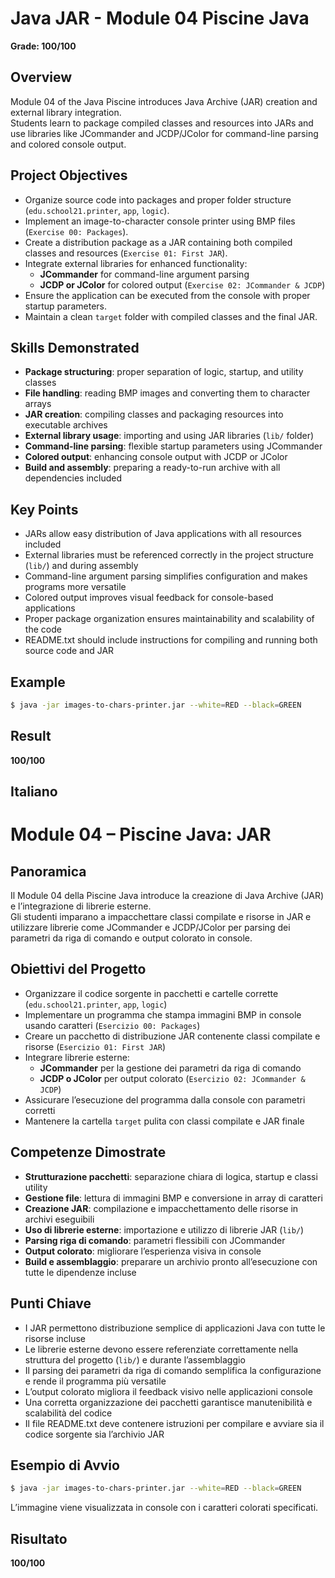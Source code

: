 # Java JAR - Module 04 Piscine Java
**Grade: 100/100**

## Overview
Module 04 of the Java Piscine introduces Java Archive (JAR) creation and external library integration.  
Students learn to package compiled classes and resources into JARs and use libraries like JCommander and JCDP/JColor for command-line parsing and colored console output.

## Project Objectives
- Organize source code into packages and proper folder structure (`edu.school21.printer`, `app`, `logic`).  
- Implement an image-to-character console printer using BMP files (`Exercise 00: Packages`).  
- Create a distribution package as a JAR containing both compiled classes and resources (`Exercise 01: First JAR`).  
- Integrate external libraries for enhanced functionality:
  - **JCommander** for command-line argument parsing  
  - **JCDP or JColor** for colored output (`Exercise 02: JCommander & JCDP`)  
- Ensure the application can be executed from the console with proper startup parameters.  
- Maintain a clean `target` folder with compiled classes and the final JAR.

## Skills Demonstrated
- **Package structuring**: proper separation of logic, startup, and utility classes  
- **File handling**: reading BMP images and converting them to character arrays  
- **JAR creation**: compiling classes and packaging resources into executable archives  
- **External library usage**: importing and using JAR libraries (`lib/` folder)  
- **Command-line parsing**: flexible startup parameters using JCommander  
- **Colored output**: enhancing console output with JCDP or JColor  
- **Build and assembly**: preparing a ready-to-run archive with all dependencies included

## Key Points
- JARs allow easy distribution of Java applications with all resources included  
- External libraries must be referenced correctly in the project structure (`lib/`) and during assembly  
- Command-line argument parsing simplifies configuration and makes programs more versatile  
- Colored output improves visual feedback for console-based applications  
- Proper package organization ensures maintainability and scalability of the code  
- README.txt should include instructions for compiling and running both source code and JAR

## Example
```bash
$ java -jar images-to-chars-printer.jar --white=RED --black=GREEN
```
## Result
**100/100**

## Italiano

# Module 04 – Piscine Java: JAR

## Panoramica
Il Module 04 della Piscine Java introduce la creazione di Java Archive (JAR) e l’integrazione di librerie esterne.  
Gli studenti imparano a impacchettare classi compilate e risorse in JAR e utilizzare librerie come JCommander e JCDP/JColor per parsing dei parametri da riga di comando e output colorato in console.

## Obiettivi del Progetto
- Organizzare il codice sorgente in pacchetti e cartelle corrette (`edu.school21.printer`, `app`, `logic`)  
- Implementare un programma che stampa immagini BMP in console usando caratteri (`Esercizio 00: Packages`)  
- Creare un pacchetto di distribuzione JAR contenente classi compilate e risorse (`Esercizio 01: First JAR`)  
- Integrare librerie esterne:
  - **JCommander** per la gestione dei parametri da riga di comando  
  - **JCDP o JColor** per output colorato (`Esercizio 02: JCommander & JCDP`)  
- Assicurare l’esecuzione del programma dalla console con parametri corretti  
- Mantenere la cartella `target` pulita con classi compilate e JAR finale  

## Competenze Dimostrate
- **Strutturazione pacchetti**: separazione chiara di logica, startup e classi utility  
- **Gestione file**: lettura di immagini BMP e conversione in array di caratteri  
- **Creazione JAR**: compilazione e impacchettamento delle risorse in archivi eseguibili  
- **Uso di librerie esterne**: importazione e utilizzo di librerie JAR (`lib/`)  
- **Parsing riga di comando**: parametri flessibili con JCommander  
- **Output colorato**: migliorare l’esperienza visiva in console  
- **Build e assemblaggio**: preparare un archivio pronto all’esecuzione con tutte le dipendenze incluse  

## Punti Chiave
- I JAR permettono distribuzione semplice di applicazioni Java con tutte le risorse incluse  
- Le librerie esterne devono essere referenziate correttamente nella struttura del progetto (`lib/`) e durante l’assemblaggio  
- Il parsing dei parametri da riga di comando semplifica la configurazione e rende il programma più versatile  
- L’output colorato migliora il feedback visivo nelle applicazioni console  
- Una corretta organizzazione dei pacchetti garantisce manutenibilità e scalabilità del codice  
- Il file README.txt deve contenere istruzioni per compilare e avviare sia il codice sorgente sia l’archivio JAR  

## Esempio di Avvio
```bash
$ java -jar images-to-chars-printer.jar --white=RED --black=GREEN
```
L’immagine viene visualizzata in console con i caratteri colorati specificati.

## Risultato
**100/100**
